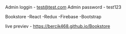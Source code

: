 Admin loggin - test@test.com
Admin password - test123

Bookstore
-React
-Redux
-Firebase
-Bootstrap

live previev - https://bercik468.github.io/Bookstore
